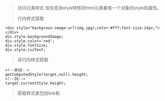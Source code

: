 > 访问元素样式
任何支持style特性的html元素都有一个对象的style的属性。

>行内样式获取
```
<div style="backgroun-image:url(img.jpg);color:#fff;font-size:14px;">
</div>
div.style.backgroundImage;
div.style.color='red';
div.style.fontSize;
div.style.cssText;

```
>非行内样式获取

```
<!--非IE-->
getComputedStyle(target,null).height;
<!--IE-->
target.currentStyle.height;
```
>获取样式表包括link和<style>


```
document.CSSStyleSheet
```


> 获取元素宽高(width+padding+border)
```
target.offsetWidth;
```
```
target.offsetHeight;
```
> 获取可视区域的宽高(width+padding)

```
<!--火狐-->
document.documentElement.clientWidth;
<!-谷歌-->
document.body.clientWidth;
```
```
target.clientHeight;
```
>在父级元素没有定位的情况，获取元素距离浏览器的边距

>父级元素有定位，获取元素距离父级元素的边距
```
target.offsetTop;
```
```
target.offsetLeft;
```
>滚动大小


```
target.scrollTop;
```
```
target.scrollLeft;
```
